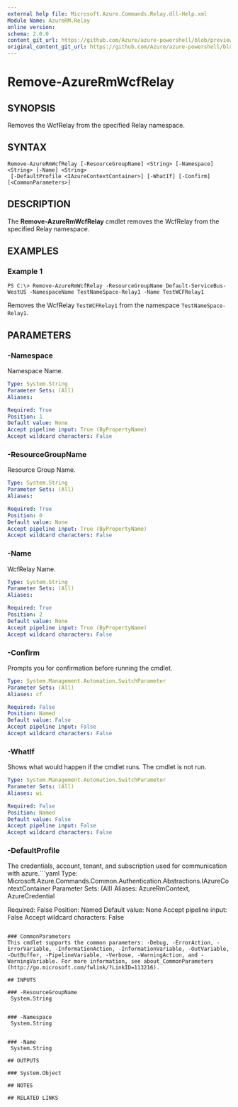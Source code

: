 ```yaml
---
external help file: Microsoft.Azure.Commands.Relay.dll-Help.xml
Module Name: AzureRM.Relay
online version:
schema: 2.0.0
content_git_url: https://github.com/Azure/azure-powershell/blob/preview/src/ResourceManager/Relay/Commands.Relay/help/Remove-AzureRmWcfRelay.md
original_content_git_url: https://github.com/Azure/azure-powershell/blob/preview/src/ResourceManager/Relay/Commands.Relay/help/Remove-AzureRmWcfRelay.md
---
```


# Remove-AzureRmWcfRelay

## SYNOPSIS
Removes the WcfRelay from the specified Relay namespace.

## SYNTAX

```
Remove-AzureRmWcfRelay [-ResourceGroupName] <String> [-Namespace] <String> [-Name] <String>
 [-DefaultProfile <IAzureContextContainer>] [-WhatIf] [-Confirm] [<CommonParameters>]
```

## DESCRIPTION
The **Remove-AzureRmWcfRelay** cmdlet removes the WcfRelay from the specified Relay namespace.

## EXAMPLES

### Example 1
```
PS C:\> Remove-AzureRmWcfRelay -ResourceGroupName Default-ServiceBus-WestUS -NamespaceName TestNameSpace-Relay1 -Name TestWCFRelay1
```

Removes the WcfRelay `TestWCFRelay1` from the namespace `TestNameSpace-Relay1`.

## PARAMETERS

### -Namespace
Namespace Name.

```yaml
Type: System.String
Parameter Sets: (All)
Aliases: 

Required: True
Position: 1
Default value: None
Accept pipeline input: True (ByPropertyName)
Accept wildcard characters: False
```

### -ResourceGroupName
Resource Group Name.

```yaml
Type: System.String
Parameter Sets: (All)
Aliases: 

Required: True
Position: 0
Default value: None
Accept pipeline input: True (ByPropertyName)
Accept wildcard characters: False
```

### -Name
WcfRelay Name.

```yaml
Type: System.String
Parameter Sets: (All)
Aliases: 

Required: True
Position: 2
Default value: None
Accept pipeline input: True (ByPropertyName)
Accept wildcard characters: False
```

### -Confirm
Prompts you for confirmation before running the cmdlet.

```yaml
Type: System.Management.Automation.SwitchParameter
Parameter Sets: (All)
Aliases: cf

Required: False
Position: Named
Default value: False
Accept pipeline input: False
Accept wildcard characters: False
```

### -WhatIf
Shows what would happen if the cmdlet runs.
The cmdlet is not run.

```yaml
Type: System.Management.Automation.SwitchParameter
Parameter Sets: (All)
Aliases: wi

Required: False
Position: Named
Default value: False
Accept pipeline input: False
Accept wildcard characters: False
```

### -DefaultProfile
The credentials, account, tenant, and subscription used for communication with azure.```yaml
Type: Microsoft.Azure.Commands.Common.Authentication.Abstractions.IAzureContextContainer
Parameter Sets: (All)
Aliases: AzureRmContext, AzureCredential

Required: False
Position: Named
Default value: None
Accept pipeline input: False
Accept wildcard characters: False
```

### CommonParameters
This cmdlet supports the common parameters: -Debug, -ErrorAction, -ErrorVariable, -InformationAction, -InformationVariable, -OutVariable, -OutBuffer, -PipelineVariable, -Verbose, -WarningAction, and -WarningVariable. For more information, see about_CommonParameters (http://go.microsoft.com/fwlink/?LinkID=113216).

## INPUTS

### -ResourceGroupName
 System.String
 

### -Namespace
 System.String
 

### -Name
 System.String

## OUTPUTS

### System.Object

## NOTES

## RELATED LINKS

